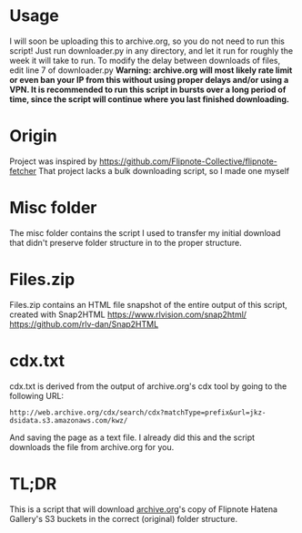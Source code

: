 # Usage
I will soon be uploading this to archive.org, so you do not need to run this script!
Just run downloader.py in any directory, and let it run for roughly the week it will take to run.
To modify the delay between downloads of files, edit line 7 of downloader.py
**Warning: archive.org will most likely rate limit or even ban your IP from this without using proper delays and/or using a VPN. It is recommended to run this script in bursts over a long period of time, since the script will continue where you last finished downloading.**
# Origin
Project was inspired by https://github.com/Flipnote-Collective/flipnote-fetcher
That project lacks a bulk downloading script, so I made one myself
# Misc folder
The misc folder contains the script I used to transfer my initial download that didn't preserve folder structure in to the proper structure. 
# Files.zip
Files.zip contains an HTML file snapshot of the entire output of this script, created with Snap2HTML
https://www.rlvision.com/snap2html/
https://github.com/rlv-dan/Snap2HTML
# cdx.txt
cdx.txt is derived from the output of archive.org's cdx tool by going to the following URL:


    http://web.archive.org/cdx/search/cdx?matchType=prefix&url=jkz-dsidata.s3.amazonaws.com/kwz/

And saving the page as a text file. I already did this and the script downloads the file from archive.org for you.
# TL;DR
This is a script that will download [archive.org](https://www.archive.org)'s copy of Flipnote Hatena Gallery's S3 buckets in the correct (original) folder structure.  
